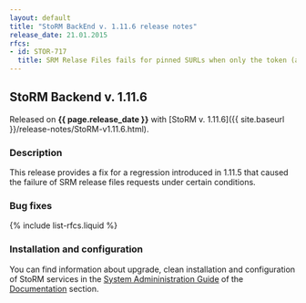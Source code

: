 ```yaml
---
layout: default
title: "StoRM BackEnd v. 1.11.6 release notes"
release_date: 21.01.2015
rfcs:
- id: STOR-717
  title: SRM Relase Files fails for pinned SURLs when only the token (and no list of SURLs) is provided
---
```


## StoRM Backend v. 1.11.6

Released on **{{ page.release_date }}** with [StoRM v. 1.11.6]({{ site.baseurl }}/release-notes/StoRM-v1.11.6.html).

### Description

This release provides a fix for a regression introduced in 1.11.5 that caused the failure of SRM release files
requests under certain conditions.

### Bug fixes

{% include list-rfcs.liquid %}

### Installation and configuration

You can find information about upgrade, clean installation and configuration of StoRM services in the [System Admininistration Guide][storm-sysadmin-guide] of the [Documentation][storm-documentation] section.

[storm-documentation]: {{site.baseurl}}/documentation.html
[storm-sysadmin-guide]: {{site.baseurl}}/documentation/sysadmin-guide/1.11.5
